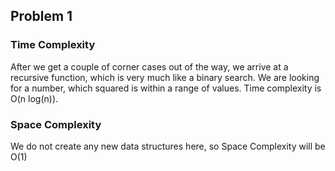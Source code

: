 ## Problem 1
### Time Complexity
After we get a couple of corner cases out of the way, we arrive at a recursive function, which is very much like a binary search. 
We are looking for a number, which squared is within a range of values. 
Time complexity is O(n log(n)).
### Space Complexity
We do not create any new data structures here, so Space Complexity will be O(1)